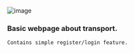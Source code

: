 ![image](https://user-images.githubusercontent.com/88060437/205375939-046d8889-8dc4-4eda-bafa-9a43cf14086e.png)

### Basic webpage about transport. 
    Contains simple register/login feature.
